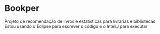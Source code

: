 # Bookper
Projeto de recomendação de livros e estatisticas para livrarias e bibliotecas
Estou usando o Eclipse para escrever o código e o InteliJ para executar
